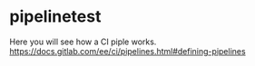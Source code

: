 # pipelinetest
Here you will see how a CI piple works.
https://docs.gitlab.com/ee/ci/pipelines.html#defining-pipelines
